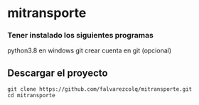 # mitransporte

### Tener instalado los siguientes programas

python3.8 en windows
git 
crear cuenta en git (opcional)

##  Descargar el proyecto

```
git clone https://github.com/falvarezcolq/mitransporte.git
cd mitransporte


```